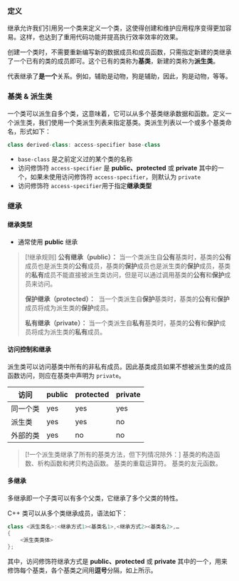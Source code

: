 ### 定义

继承允许我们引用另一个类来定义一个类，这使得创建和维护应用程序变得更加容易。这样，也达到了重用代码功能并提高执行效率效率的效果。

创建一个类时，不需要重新编写新的数据成员和成员函数，只需指定新建的类继承了一个已有的类的成员即可。这个已有的类称为**基类**，新建的类称为**派生类**。

代表继承了**是一个**关系。例如，辅助是动物，狗是辅助，因此，狗是动物，等等。

### 基类 & 派生类

一个类可以派生自多个类，这意味着，它可以从多个基类继承数据和函数。定义一个派生类，我们使用一个类派生列表来指定基类。类派生列表以一个或多个基类命名，形式如下：

```c++
class derived-class: access-specifier base-class
```
- `base-class` 是之前定义过的某个类的名称
- 访问修饰符 `access-specifier` 是 **public、protected** 或 **private** 其中的一个，如果未使用访问修饰符 `access-specifier`，则默认为 `private`
- 访问修饰符 `access-specifier`用于指定**继承类型**
### 继承
#### 继承类型
- 通常使用 **public** 继承

> [!继承规则]
> **公有继承（public）：** 当一个类派生自**公有**基类时，基类的**公有**成员也是派生类的**公有**成员，基类的**保护**成员也是派生类的**保护**成员，基类的**私有**成员不能直接被派生类访问，但是可以通过调用基类的**公有**和**保护**成员来访问。
>
> **保护继承（protected）：**  当一个类派生自**保护**基类时，基类的**公有**和**保护**成员将成为派生类的**保护**成员。
>
> **私有继承（private）：** 当一个类派生自**私有**基类时，基类的**公有**和**保护**成员将成为派生类的**私有**成员。

#### 访问控制和继承

派生类可以访问基类中所有的非私有成员。因此基类成员如果不想被派生类的成员函数访问，则应在基类中声明为 `private`。

|访问|public|protected|private|
|---|---|---|---|
|同一个类|yes|yes|yes|
|派生类|yes|yes|no|
|外部的类|yes|no|no|

> [!一个派生类继承了所有的基类方法，但下列情况除外：]
> 基类的构造函数、析构函数和拷贝构造函数。
> 基类的重载运算符。
> 基类的友元函数。

#### 多继承

多继承即一个子类可以有多个父类，它继承了多个父类的特性。

C++ 类可以从多个类继承成员，语法如下：

```c++
class <派生类名>:<继承方式1><基类名1>,<继承方式2><基类名2>,…
{
	<派生类类体>
};
```

其中，访问修饰符继承方式是 **public、protected** 或 **private** 其中的一个，用来修饰每个基类，各个基类之间用**逗号**分隔，如上所示。
